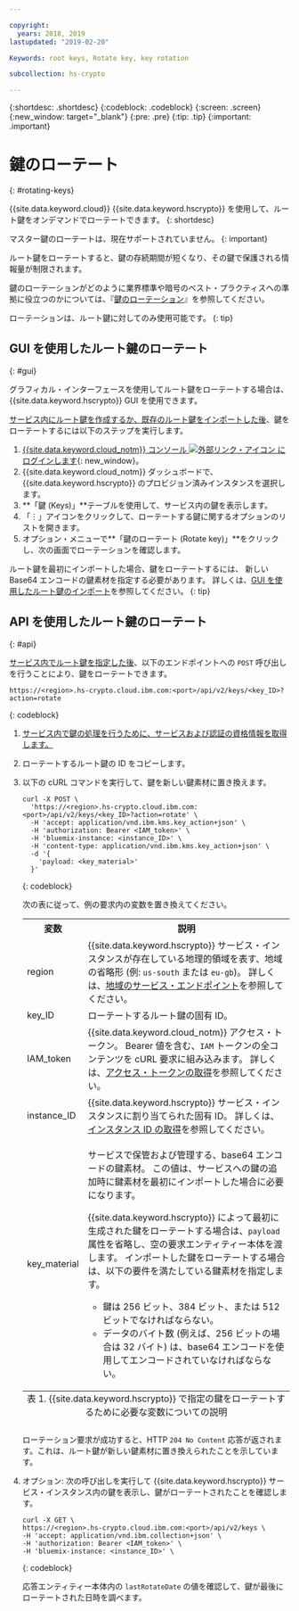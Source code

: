 ```yaml
---

copyright:
  years: 2018, 2019
lastupdated: "2019-02-20"

Keywords: root keys, Rotate key, key rotation

subcollection: hs-crypto

---
```


{:shortdesc: .shortdesc}
{:codeblock: .codeblock}
{:screen: .screen}
{:new_window: target="_blank"}
{:pre: .pre}
{:tip: .tip}
{:important: .important}

# 鍵のローテート
{: #rotating-keys}

{{site.data.keyword.cloud}} {{site.data.keyword.hscrypto}} を使用して、ルート鍵をオンデマンドでローテートできます。
{: shortdesc}

マスター鍵のローテートは、現在サポートされていません。
{: important}

ルート鍵をローテートすると、鍵の存続期間が短くなり、その鍵で保護される情報量が制限されます。   

鍵のローテーションがどのように業界標準や暗号のベスト・プラクティスへの準拠に役立つのかについては、『[鍵のローテーション](/docs/services/key-protect/concepts/key-rotation.html)』を参照してください。

ローテーションは、ルート鍵に対してのみ使用可能です。
{: tip}

## GUI を使用したルート鍵のローテート
{: #gui}

グラフィカル・インターフェースを使用してルート鍵をローテートする場合は、{{site.data.keyword.hscrypto}} GUI を使用できます。

[サービス内にルート鍵を作成するか、既存のルート鍵をインポートした後](/docs/services/hs-crypto/create-root-keys.html)、鍵をローテートするには以下のステップを実行します。

1. [{{site.data.keyword.cloud_notm}} コンソール ![外部リンク・アイコン](../../icons/launch-glyph.svg "外部リンク・アイコン") にログインします](https://cloud.ibm.com/){: new_window}。
2. {{site.data.keyword.cloud_notm}} ダッシュボードで、{{site.data.keyword.hscrypto}} のプロビジョン済みインスタンスを選択します。
3. **「鍵 (Keys)」**テーブルを使用して、サービス内の鍵を表示します。
4. 「⋮」アイコンをクリックして、ローテートする鍵に関するオプションのリストを開きます。
5. オプション・メニューで**「鍵のローテート (Rotate key)」**をクリックし、次の画面でローテーションを確認します。

ルート鍵を最初にインポートした場合、鍵をローテートするには、 新しい Base64 エンコードの鍵素材を指定する必要があります。 詳しくは、[GUI を使用したルート鍵のインポート](/docs/services/hs-crypto/import-root-keys.html#gui)を参照してください。
{: tip}

## API を使用したルート鍵のローテート
{: #api}

[サービス内でルート鍵を指定した後](/docs/services/hs-crypto/create-root-keys.html)、以下のエンドポイントへの `POST` 呼び出しを行うことにより、鍵をローテートできます。

```
https://<region>.hs-crypto.cloud.ibm.com:<port>/api/v2/keys/<key_ID>?action=rotate
```
{: codeblock}

1. [サービス内で鍵の処理を行うために、サービスおよび認証の資格情報を取得します。](/docs/services/hs-crypto/access-api.html)

2. ローテートするルート鍵の ID をコピーします。

4. 以下の cURL コマンドを実行して、鍵を新しい鍵素材に置き換えます。

    ```cURL
    curl -X POST \
      'https://<region>.hs-crypto.cloud.ibm.com:<port>/api/v2/keys/<key_ID>?action=rotate' \
      -H 'accept: application/vnd.ibm.kms.key_action+json' \
      -H 'authorization: Bearer <IAM_token>' \
      -H 'bluemix-instance: <instance_ID>' \
      -H 'content-type: application/vnd.ibm.kms.key_action+json' \
      -d '{
        'payload: <key_material>'
      }'
    ```
    {: codeblock}

    次の表に従って、例の要求内の変数を置き換えてください。

    <table>
      <tr>
        <th>変数</th>
        <th>説明</th>
      </tr>
      <tr>
        <td><varname>region</varname></td>
        <td>{{site.data.keyword.hscrypto}} サービス・インスタンスが存在している地理的領域を表す、地域の省略形 (例: <code>us-south</code> または <code>eu-gb</code>)。 詳しくは、<a href="/docs/services/hs-crypto/regions.html#endpoints">地域のサービス・エンドポイント</a>を参照してください。</td>
      </tr>
      <tr>
        <td><varname>key_ID</varname></td>
        <td>ローテートするルート鍵の固有 ID。</td>
      </tr>
      <tr>
        <td><varname>IAM_token</varname></td>
        <td>{{site.data.keyword.cloud_notm}} アクセス・トークン。 Bearer 値を含む、<code>IAM</code> トークンの全コンテンツを cURL 要求に組み込みます。 詳しくは、<a href="/docs/services/hs-crypto/access-api.html#retrieve-token">アクセス・トークンの取得</a>を参照してください。</td>
      </tr>
      <tr>
        <td><varname>instance_ID</varname></td>
        <td>{{site.data.keyword.hscrypto}} サービス・インスタンスに割り当てられた固有 ID。 詳しくは、<a href="/docs/services/hs-crypto/access-api.html#retrieve-instance-ID">インスタンス ID の取得</a>を参照してください。</td>
      </tr>
      <tr>
        <td><varname>key_material</varname></td>
        <td>
          <p>サービスで保管および管理する、base64 エンコードの鍵素材。 この値は、サービスへの鍵の追加時に鍵素材を最初にインポートした場合に必要になります。</p>
          <p>{{site.data.keyword.hscrypto}} によって最初に生成された鍵をローテートする場合は、<code>payload</code> 属性を省略し、空の要求エンティティー本体を渡します。 インポートした鍵をローテートする場合は、以下の要件を満たしている鍵素材を指定します。</p>
          <p>
            <ul>
              <li>鍵は 256 ビット、384 ビット、または 512 ビットでなければならない。</li>
              <li>データのバイト数 (例えば、256 ビットの場合は 32 バイト) は、base64 エンコードを使用してエンコードされていなければならない。</li>
            </ul>
          </p>
        </td>
      </tr>
      <caption style="caption-side:bottom;">表 1. {{site.data.keyword.hscrypto}} で指定の鍵をローテートするために必要な変数についての説明</caption>
    </table>

    ローテーション要求が成功すると、HTTP `204 No Content` 応答が返されます。これは、ルート鍵が新しい鍵素材に置き換えられたことを示しています。

4. オプション: 次の呼び出しを実行して {{site.data.keyword.hscrypto}} サービス・インスタンス内の鍵を表示し、鍵がローテートされたことを確認します。

    ```cURL
    curl -X GET \
    https://<region>.hs-crypto.cloud.ibm.com:<port>/api/v2/keys \
    -H 'accept: application/vnd.ibm.collection+json' \
    -H 'authorization: Bearer <IAM_token>' \
    -H 'bluemix-instance: <instance_ID>' \
    ```
    {: codeblock}

    応答エンティティー本体内の `lastRotateDate` の値を確認して、鍵が最後にローテートされた日時を調べます。
